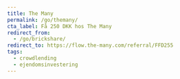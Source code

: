 ```yaml
---
title: The Many
permalink: /go/themany/
cta_label: Få 250 DKK hos The Many
redirect_from:
  - /go/brickshare/
redirect_to: https://flow.the-many.com/referral/FFD255
tags:
  - crowdlending
  - ejendomsinvestering
---
```

